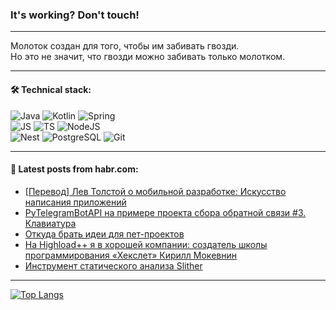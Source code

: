 ### It's working? Don't touch!

---
Молоток создан для того, чтобы им забивать гвозди. <br>
Но это не значит, что гвозди можно забивать только молотком.

---

#### 🛠️ Technical stack:

![Java](https://img.shields.io/badge/Java-informational?logo=Oracle&style=flat&logoColor=white&color=FF4500)
![Kotlin](https://img.shields.io/badge/Kotlin-informational?logo=Kotlin&style=flat&logoColor=white&color=774D97)
![Spring](https://img.shields.io/badge/SpringBoot-informational?logo=SpringBoot&style=flat&logoColor=white&color=6DB33F) <br>
![JS](https://img.shields.io/badge/JS-informational?logo=javaScript&style=flat&logoColor=black&color=F7Df1E)
![TS](https://img.shields.io/badge/TypeScript-informational?logo=typeScript&style=flat&logoColor=black&color=0667A8)
![NodeJS](https://img.shields.io/badge/NodeJS-informational?logo=node.js&style=flat&logoColor=white&color=70A760) <br>
![Nest](https://img.shields.io/badge/NestJS-informational?logo=NestJS&style=flat&logoColor=white&color=E0234E)
![PostgreSQL](https://img.shields.io/badge/PostgreSQL-informational?logo=PostgreSQL&style=flat&logoColor=white&color=DAA520)
![Git](https://img.shields.io/badge/Git-informational?logo=git&style=flat&logoColor=white&color=778899)

___

#### 💬 Latest posts from habr.com:

<!-- BLOG-POST-LIST:START -->
- [[Перевод] Лев Толстой о мобильной разработке: Искусство написания приложений](https://habr.com/ru/companies/otus/articles/775640/?utm_source=habrahabr&utm_medium=rss&utm_campaign=775640)
- [PyTelegramBotAPI на примере проекта сбора обратной связи #3. Клавиатура](https://habr.com/ru/articles/775630/?utm_source=habrahabr&utm_medium=rss&utm_campaign=775630)
- [Откуда брать идеи для пет-проектов](https://habr.com/ru/articles/775624/?utm_source=habrahabr&utm_medium=rss&utm_campaign=775624)
- [На Highload++ я в хорошей компании: создатель школы программирования «Хекслет» Кирилл Мокевнин](https://habr.com/ru/companies/oleg-bunin/articles/775604/?utm_source=habrahabr&utm_medium=rss&utm_campaign=775604)
- [Инструмент статического анализа Slither](https://habr.com/ru/companies/pt/articles/775074/?utm_source=habrahabr&utm_medium=rss&utm_campaign=775074)
<!-- BLOG-POST-LIST:END -->

---
[![Top Langs](https://github-readme-stats-git-master-advtsetting-gmailcom.vercel.app/api/top-langs/?username=zloylis&langs_count=10&hide_title=false&title_color=e6edf3&size_weight=0.5&count_weight=0.5&layout=compact&hide_border=true&theme=dracula)](https://github.com/zloylis)

<!-- ![GitHub stats](https://github-readme-stats-git-master-advtsetting-gmailcom.vercel.app/api?username=zloylis&show_icons=true&hide_border=true&theme=dracula&hide_title=true&include_all_commits=true&count_private=true&hide=contribs&hide_rank=true) -->
